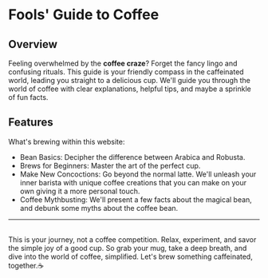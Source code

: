 # Fools' Guide to Coffee

## Overview

Feeling overwhelmed by the **coffee craze**? Forget the fancy lingo and confusing rituals. This guide is your friendly compass in the caffeinated world, leading you straight to a delicious cup. We'll guide you through the world of coffee with clear explanations, helpful tips, and maybe a sprinkle of fun facts.

## Features

What's brewing within this website:

- Bean Basics: Decipher the difference between Arabica and Robusta.
- Brews for Beginners: Master the art of the perfect cup.
- Make New Concoctions: Go beyond the normal latte. We'll unleash your inner barista with unique coffee creations that you can make on your own giving it a more personal touch.
- Coffee Mythbusting: We'll present a few facts about the magical bean, and debunk some myths about the coffee bean.

---
\
This is your journey, not a coffee competition. Relax, experiment, and savor the simple joy of a good cup. So grab your mug, take a deep breath, and dive into the world of coffee, simplified. Let's brew something caffeinated, together.☕


